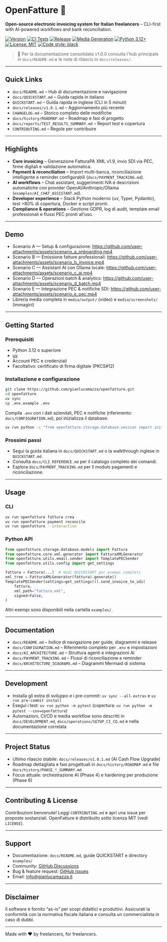 # OpenFatture 🧾

**Open-source electronic invoicing system for Italian freelancers** – CLI-first with AI-powered workflows and bank reconciliation.

[![Version](https://img.shields.io/badge/version-1.0.0-blue.svg)](CHANGELOG.md)
[![CI Tests](https://github.com/gianlucamazza/openfatture/actions/workflows/test.yml/badge.svg)](https://github.com/gianlucamazza/openfatture/actions/workflows/test.yml)
[![Release](https://github.com/gianlucamazza/openfatture/actions/workflows/release.yml/badge.svg)](https://github.com/gianlucamazza/openfatture/actions/workflows/release.yml)
[![Media Generation](https://github.com/gianlucamazza/openfatture/actions/workflows/media-generation.yml/badge.svg)](https://github.com/gianlucamazza/openfatture/actions/workflows/media-generation.yml)
[![Python 3.12+](https://img.shields.io/badge/python-3.12+-blue.svg)](https://www.python.org/downloads/)
[![License: MIT](https://img.shields.io/badge/License-MIT-yellow.svg)](https://opensource.org/licenses/MIT)
[![Code style: black](https://img.shields.io/badge/code%20style-black-000000.svg)](https://github.com/psf/black)

> 📘 Per la documentazione consolidata v1.0.0 consulta l'hub principale in `docs/README.md` e le note di rilascio in `docs/releases/`.

---

## Quick Links
- `docs/README.md` – Hub di documentazione e navigazione
- `docs/QUICKSTART.md` – Guida rapida in italiano
- `QUICKSTART.md` – Guida rapida in inglese (CLI in 5 minuti)
- `docs/releases/v1.0.1.md` – Aggiornamento più recente
- `CHANGELOG.md` – Storico completo delle modifiche
- `docs/history/ROADMAP.md` – Roadmap e fasi di progetto
- `docs/reports/TEST_RESULTS_SUMMARY.md` – Report test e copertura
- `CONTRIBUTING.md` – Regole per contribuire

---

## Highlights
- **Core invoicing** – Generazione FatturaPA XML v1.9, invio SDI via PEC, firme digitali e validazione automatica.
- **Payment & reconciliation** – Import multi-banca, riconciliazione intelligente e reminder configurabili (`docs/PAYMENT_TRACKING.md`).
- **AI workflows** – Chat assistant, suggerimenti IVA e descrizioni automatiche con provider OpenAI/Anthropic/Ollama (`examples/AI_CHAT_ASSISTANT.md`).
- **Developer experience** – Stack Python moderno (uv, Typer, Pydantic), test >80% di copertura, Docker e script pronti.
- **Compliance & operations** – Gestione GDPR, log di audit, template email professionali e flussi PEC pronti all’uso.

---

## Demo
- Scenario A — Setup & configurazione: https://github.com/user-attachments/assets/scenario_a_onboarding.mp4
- Scenario B — Emissione fatture professionali: https://github.com/user-attachments/assets/scenario_b_invoice.mp4
- Scenario C — Assistant AI con Ollama locale: https://github.com/user-attachments/assets/scenario_c_ai.mp4
- Scenario D — Operazioni batch & analytics: https://github.com/user-attachments/assets/scenario_d_batch.mp4
- Scenario E — Integrazione PEC & notifiche SDI: https://github.com/user-attachments/assets/scenario_e_pec.mp4
- Libreria media completa in `media/output/` (video) e `media/screenshots/` (immagini)

---

## Getting Started

### Prerequisiti
- Python 3.12 o superiore
- [uv](https://docs.astral.sh/uv/)
- Account PEC e credenziali
- Facoltativo: certificato di firma digitale (PKCS#12)

### Installazione e configurazione

```bash
git clone https://github.com/gianlucamazza/openfatture.git
cd openfatture
uv sync
cp .env.example .env
```

Compila `.env` con i dati aziendali, PEC e notifiche (riferimento: `docs/CONFIGURATION.md`), poi inizializza il database:

```bash
uv run python -c "from openfatture.storage.database.session import init_db; init_db()"
```

### Prossimi passi
- Segui la guida italiana in `docs/QUICKSTART.md` o la walkthrough inglese in `QUICKSTART.md`.
- Consulta `docs/CLI_REFERENCE.md` per il catalogo completo dei comandi.
- Esplora `docs/PAYMENT_TRACKING.md` per il modulo pagamenti e riconciliazione.

---

## Usage

### CLI

```bash
uv run openfatture fattura crea
uv run openfatture payment reconcile
uv run openfatture --interactive
```

### Python API

```python
from openfatture.storage.database.models import Fattura
from openfatture.core.xml.generator import FatturaXMLGenerator
from openfatture.utils.email.sender import TemplatePECSender
from openfatture.utils.config import get_settings

fattura = Fattura(...)  # Vedi QUICKSTART per esempi completi
xml_tree = FatturaXMLGenerator(fattura).generate()
TemplatePECSender(settings=get_settings()).send_invoice_to_sdi(
    fattura,
    xml_path="fattura.xml",
    signed=False,
)
```

Altri esempi sono disponibili nella cartella `examples/`.

---

## Documentation
- `docs/README.md` – Indice di navigazione per guide, diagrammi e release
- `docs/CONFIGURATION.md` – Riferimento completo per `.env` e impostazioni
- `docs/AI_ARCHITECTURE.md` – Struttura agenti e integrazioni AI
- `docs/PAYMENT_TRACKING.md` – Flussi di riconciliazione e reminder
- `docs/ARCHITECTURE_DIAGRAMS.md` – Diagrammi Mermaid di sistema

---

## Development
- Installa gli extra di sviluppo e i pre-commit: `uv sync --all-extras` e `uv run pre-commit install`
- Esegui i test: `uv run python -m pytest` (copertura: `uv run python -m pytest --cov=openfatture`)
- Automazioni, CI/CD e media workflow sono descritti in `docs/DEVELOPMENT.md`, `docs/operations/SETUP_CI_CD.md` e nella documentazione correlata

---

## Project Status
- Ultimo rilascio stabile: `docs/releases/v1.0.1.md` (AI Cash Flow Upgrade)
- Roadmap dettagliata e fasi progettuali in `docs/history/ROADMAP.md` e file `docs/history/PHASE_*_SUMMARY.md`
- Focus attuale: orchestrazione AI (Phase 4) e hardening per produzione (Phase 6)

---

## Contributing & License
Contribuzioni benvenute! Leggi `CONTRIBUTING.md` e apri una issue per proposte sostanziali. OpenFatture è distribuito sotto licenza MIT (vedi `LICENSE`).

---

## Support
- Documentazione: `docs/README.md`, guide QUICKSTART e directory `examples/`
- Community: [GitHub Discussions](https://github.com/gianlucamazza/openfatture/discussions)
- Bug & feature request: [GitHub Issues](https://github.com/gianlucamazza/openfatture/issues)
- Email: info@gianlucamazza.it

---

## Disclaimer
Il software è fornito “as-is” per scopi didattici e produttivi. Assicurati la conformità con la normativa fiscale italiana e consulta un commercialista in caso di dubbi.

---

Made with ❤️ by freelancers, for freelancers.

